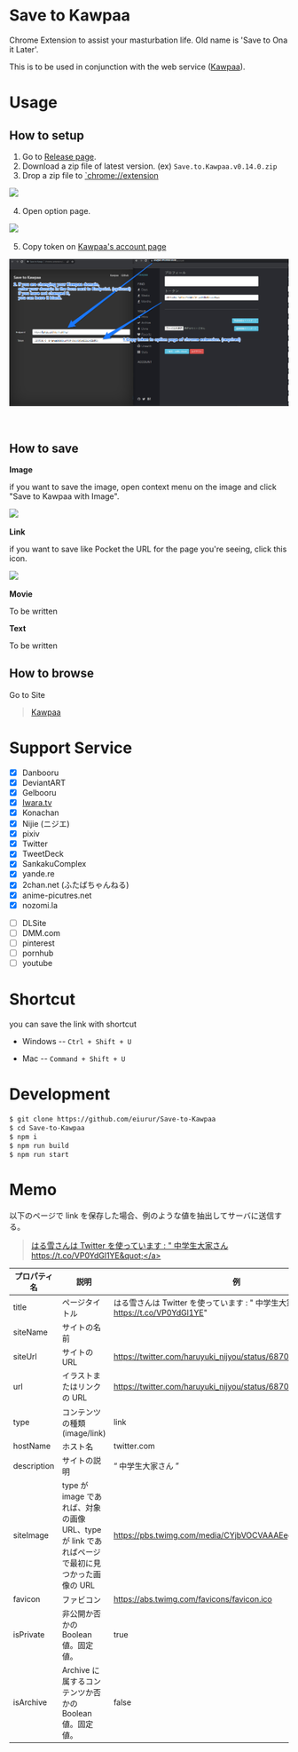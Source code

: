 # Save to Kawpaa

Chrome Extension to assist your masturbation life. Old name is 'Save to Ona it
Later'.

This is to be used in conjunction with the web service
(<a href="https://kawpaa.eiurur.xyz/" target="_blank">Kawpaa</a>).

# Usage

## How to setup

1. Go to <a href="https://github.com/eiurur/Save-to-Kawpaa/releases" target="_blank">Release page</a>.
2. Download a zip file of latest version. (ex) `Save.to.Kawpaa.v0.14.0.zip`
3. Drop a zip file to <a href="chrome://extension" target="_blank">`chrome://extension</a>

![](https://github.com/eiurur/Save-to-Kawpaa/raw/master/images/description/drop.jpg)

4. Open option page.

![](https://github.com/eiurur/Save-to-Kawpaa/raw/master/images/description/open_option.jpg)

5. Copy token on <a href="https://kawpaa.eiurur.xyz/account" target="_blank">Kawpaa's account page</a>

![](https://github.com/eiurur/Save-to-Kawpaa/raw/master/images/description/copy.jpg)

<br>

## How to save

**Image**

if you want to save the image, open context menu on the image and click "Save to
Kawpaa with Image".

![](https://github.com/eiurur/Save-to-Kawpaa/raw/master/images/image.png)

**Link**

if you want to save like Pocket the URL for the page you're seeing, click this
icon.

![](https://github.com/eiurur/Save-to-Kawpaa/raw/master/images/link.png)

**Movie**

To be written

**Text**

To be written

## How to browse

Go to Site

> <a href="https://kawpaa.eiurur.xyz/" target="_blank">Kawpaa</a>

# Support Service

- [x] Danbooru
- [x] DeviantART
- [x] Gelbooru
- [x] <a href="http://ecchi.iwara.tv" target="_blank">Iwara.tv</a>
- [x] Konachan
- [x] Nijie (ニジエ)
- [x] pixiv
- [x] Twitter
- [x] TweetDeck
- [x] SankakuComplex
- [x] yande.re
- [x] 2chan.net (ふたばちゃんねる)
- [x] anime-picutres.net
- [x] nozomi.la

* [ ] DLSite
* [ ] DMM.com
* [ ] pinterest
* [ ] pornhub
* [ ] youtube

# Shortcut

you can save the link with shortcut

- Windows -- `Ctrl + Shift + U`

- Mac -- `Command + Shift + U`

# Development

    $ git clone https://github.com/eiurur/Save-to-Kawpaa
    $ cd Save-to-Kawpaa
    $ npm i
    $ npm run build
    $ npm run start

# Memo

以下のページで link を保存した場合、例のような値を抽出してサーバに送信する。

> <a href="https://twitter.com/haruyuki_nijyou/status/687040101721874432" target="_blank">はる雪さんは Twitter を使っています : &quot; 中学生大家さん
> https://t.co/VP0YdGl1YE&quot;</a>

| プロパティ名 | 説明                                                                                            | 例                                                                              | デフォルトのクエリ                              |
| ------------ | ----------------------------------------------------------------------------------------------- | ------------------------------------------------------------------------------- | ----------------------------------------------- |
| title        | ページタイトル                                                                                  | はる雪さんは Twitter を使っています : " 中学生大家さん https://t.co/VP0YdGl1YE" | \$('head title').text()                         |
| siteName     | サイトの名前                                                                                    |                                                                                 | \$('meta[property="og:site_name"]').text()      |
| siteUrl      | サイトの URL                                                                                    | https://twitter.com/haruyuki_nijyou/status/687040101721874432                   | \$(location).attr('href')                       |
| url          | イラストまたはリンクの URL                                                                      | https://twitter.com/haruyuki_nijyou/status/687040101721874432                   |                                                 |
| type         | コンテンツの種類 (image/link)                                                                   | link                                                                            |                                                 |
| hostName     | ホスト名                                                                                        | twitter.com                                                                     | location.host                                   |
| description  | サイトの説明                                                                                    | “ 中学生大家さん ”                                                              | \$('meta[name="description"]').attr('content')  |
| siteImage    | type が image であれば、対象の画像 URL、type が link であればページで最初に見つかった画像の URL | https://pbs.twimg.com/media/CYjbVOCVAAAEegD.png:large                           | \$('meta[property="og:image"]').attr('content') |
| favicon      | ファビコン                                                                                      | https://abs.twimg.com/favicons/favicon.ico                                      | \$('link[rel="shortcut icon"]').prop('href')    |
| isPrivate    | 非公開か否かの Boolean 値。固定値。                                                             | true                                                                            |                                                 |
| isArchive    | Archive に属するコンテンツか否かの Boolean 値。固定値。                                         | false                                                                           |                                                 |
